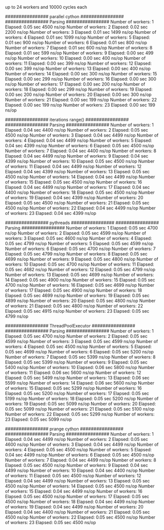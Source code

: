 up to 24 workers and 10000 cycles each

################ parallel cython ################
################ Parsing ################
Number of workers: 1	 Elapsed: 0.05 sec	4500 ns/op
Number of workers: 2	 Elapsed: 0.02 sec	2200 ns/op
Number of workers: 3	 Elapsed: 0.01 sec	1499 ns/op
Number of workers: 4	 Elapsed: 0.01 sec	1099 ns/op
Number of workers: 5	 Elapsed: 0.01 sec	900 ns/op
Number of workers: 6	 Elapsed: 0.01 sec	800 ns/op
Number of workers: 7	 Elapsed: 0.01 sec	600 ns/op
Number of workers: 8	 Elapsed: 0.01 sec	599 ns/op
Number of workers: 9	 Elapsed: 0.00 sec	499 ns/op
Number of workers: 10	 Elapsed: 0.00 sec	400 ns/op
Number of workers: 11	 Elapsed: 0.00 sec	399 ns/op
Number of workers: 12	 Elapsed: 0.00 sec	399 ns/op
Number of workers: 13	 Elapsed: 0.00 sec	400 ns/op
Number of workers: 14	 Elapsed: 0.00 sec	300 ns/op
Number of workers: 15	 Elapsed: 0.00 sec	299 ns/op
Number of workers: 16	 Elapsed: 0.00 sec	300 ns/op
Number of workers: 17	 Elapsed: 0.00 sec	200 ns/op
Number of workers: 18	 Elapsed: 0.00 sec	299 ns/op
Number of workers: 19	 Elapsed: 0.00 sec	200 ns/op
Number of workers: 20	 Elapsed: 0.00 sec	300 ns/op
Number of workers: 21	 Elapsed: 0.00 sec	199 ns/op
Number of workers: 22	 Elapsed: 0.00 sec	199 ns/op
Number of workers: 23	 Elapsed: 0.00 sec	199 ns/op

################ iterations range() ################
################ Parsing ################
Number of workers: 1	 Elapsed: 0.04 sec	4400 ns/op
Number of workers: 2	 Elapsed: 0.05 sec	4500 ns/op
Number of workers: 3	 Elapsed: 0.04 sec	4499 ns/op
Number of workers: 4	 Elapsed: 0.04 sec	4499 ns/op
Number of workers: 5	 Elapsed: 0.04 sec	4399 ns/op
Number of workers: 6	 Elapsed: 0.05 sec	4500 ns/op
Number of workers: 7	 Elapsed: 0.04 sec	4400 ns/op
Number of workers: 8	 Elapsed: 0.04 sec	4499 ns/op
Number of workers: 9	 Elapsed: 0.04 sec	4399 ns/op
Number of workers: 10	 Elapsed: 0.05 sec	4500 ns/op
Number of workers: 11	 Elapsed: 0.04 sec	4499 ns/op
Number of workers: 12	 Elapsed: 0.04 sec	4399 ns/op
Number of workers: 13	 Elapsed: 0.05 sec	4500 ns/op
Number of workers: 14	 Elapsed: 0.04 sec	4499 ns/op
Number of workers: 15	 Elapsed: 0.05 sec	4500 ns/op
Number of workers: 16	 Elapsed: 0.04 sec	4499 ns/op
Number of workers: 17	 Elapsed: 0.04 sec	4400 ns/op
Number of workers: 18	 Elapsed: 0.05 sec	4500 ns/op
Number of workers: 19	 Elapsed: 0.04 sec	4399 ns/op
Number of workers: 20	 Elapsed: 0.05 sec	4500 ns/op
Number of workers: 21	 Elapsed: 0.05 sec	4500 ns/op
Number of workers: 22	 Elapsed: 0.04 sec	4499 ns/op
Number of workers: 23	 Elapsed: 0.04 sec	4399 ns/op

################ pythreads ################
################ Parsing ################
Number of workers: 1	 Elapsed: 0.05 sec	4700 ns/op
Number of workers: 2	 Elapsed: 0.05 sec	4599 ns/op
Number of workers: 3	 Elapsed: 0.05 sec	4600 ns/op
Number of workers: 4	 Elapsed: 0.05 sec	4799 ns/op
Number of workers: 5	 Elapsed: 0.05 sec	4599 ns/op
Number of workers: 6	 Elapsed: 0.05 sec	4700 ns/op
Number of workers: 7	 Elapsed: 0.05 sec	4799 ns/op
Number of workers: 8	 Elapsed: 0.05 sec	4699 ns/op
Number of workers: 9	 Elapsed: 0.05 sec	4800 ns/op
Number of workers: 10	 Elapsed: 0.05 sec	4700 ns/op
Number of workers: 11	 Elapsed: 0.05 sec	4682 ns/op
Number of workers: 12	 Elapsed: 0.05 sec	4799 ns/op
Number of workers: 13	 Elapsed: 0.05 sec	4699 ns/op
Number of workers: 14	 Elapsed: 0.05 sec	4900 ns/op
Number of workers: 15	 Elapsed: 0.05 sec	4700 ns/op
Number of workers: 16	 Elapsed: 0.05 sec	4699 ns/op
Number of workers: 17	 Elapsed: 0.05 sec	4900 ns/op
Number of workers: 18	 Elapsed: 0.05 sec	4699 ns/op
Number of workers: 19	 Elapsed: 0.05 sec	4899 ns/op
Number of workers: 20	 Elapsed: 0.05 sec	4800 ns/op
Number of workers: 21	 Elapsed: 0.05 sec	4800 ns/op
Number of workers: 22	 Elapsed: 0.05 sec	4915 ns/op
Number of workers: 23	 Elapsed: 0.05 sec	4799 ns/op

################ ThreadPoolExecutor ################
################ Parsing ################
Number of workers: 1	 Elapsed: 0.05 sec	4700 ns/op
Number of workers: 2	 Elapsed: 0.05 sec	4599 ns/op
Number of workers: 3	 Elapsed: 0.05 sec	4599 ns/op
Number of workers: 4	 Elapsed: 0.05 sec	4500 ns/op
Number of workers: 5	 Elapsed: 0.05 sec	4699 ns/op
Number of workers: 6	 Elapsed: 0.05 sec	5200 ns/op
Number of workers: 7	 Elapsed: 0.05 sec	5399 ns/op
Number of workers: 8	 Elapsed: 0.05 sec	5399 ns/op
Number of workers: 9	 Elapsed: 0.05 sec	5400 ns/op
Number of workers: 10	 Elapsed: 0.06 sec	5800 ns/op
Number of workers: 11	 Elapsed: 0.06 sec	5600 ns/op
Number of workers: 12	 Elapsed: 0.05 sec	5499 ns/op
Number of workers: 13	 Elapsed: 0.06 sec	5599 ns/op
Number of workers: 14	 Elapsed: 0.06 sec	5600 ns/op
Number of workers: 15	 Elapsed: 0.05 sec	5299 ns/op
Number of workers: 16	 Elapsed: 0.05 sec	5200 ns/op
Number of workers: 17	 Elapsed: 0.05 sec	5199 ns/op
Number of workers: 18	 Elapsed: 0.05 sec	5200 ns/op
Number of workers: 19	 Elapsed: 0.05 sec	5099 ns/op
Number of workers: 20	 Elapsed: 0.05 sec	5099 ns/op
Number of workers: 21	 Elapsed: 0.05 sec	5100 ns/op
Number of workers: 22	 Elapsed: 0.05 sec	5299 ns/op
Number of workers: 23	 Elapsed: 0.05 sec	5099 ns/op

################ prange cython ################
################ Parsing ################
Number of workers: 1	 Elapsed: 0.04 sec	4499 ns/op
Number of workers: 2	 Elapsed: 0.05 sec	4600 ns/op
Number of workers: 3	 Elapsed: 0.04 sec	4499 ns/op
Number of workers: 4	 Elapsed: 0.05 sec	4500 ns/op
Number of workers: 5	 Elapsed: 0.04 sec	4499 ns/op
Number of workers: 6	 Elapsed: 0.05 sec	4500 ns/op
Number of workers: 7	 Elapsed: 0.04 sec	4499 ns/op
Number of workers: 8	 Elapsed: 0.05 sec	4500 ns/op
Number of workers: 9	 Elapsed: 0.04 sec	4499 ns/op
Number of workers: 10	 Elapsed: 0.04 sec	4400 ns/op
Number of workers: 11	 Elapsed: 0.05 sec	4500 ns/op
Number of workers: 12	 Elapsed: 0.04 sec	4499 ns/op
Number of workers: 13	 Elapsed: 0.05 sec	4500 ns/op
Number of workers: 14	 Elapsed: 0.05 sec	4500 ns/op
Number of workers: 15	 Elapsed: 0.04 sec	4499 ns/op
Number of workers: 16	 Elapsed: 0.05 sec	4500 ns/op
Number of workers: 17	 Elapsed: 0.05 sec	4500 ns/op
Number of workers: 18	 Elapsed: 0.04 sec	4499 ns/op
Number of workers: 19	 Elapsed: 0.04 sec	4499 ns/op
Number of workers: 20	 Elapsed: 0.04 sec	4400 ns/op
Number of workers: 21	 Elapsed: 0.05 sec	4500 ns/op
Number of workers: 22	 Elapsed: 0.05 sec	4500 ns/op
Number of workers: 23	 Elapsed: 0.05 sec	4500 ns/op